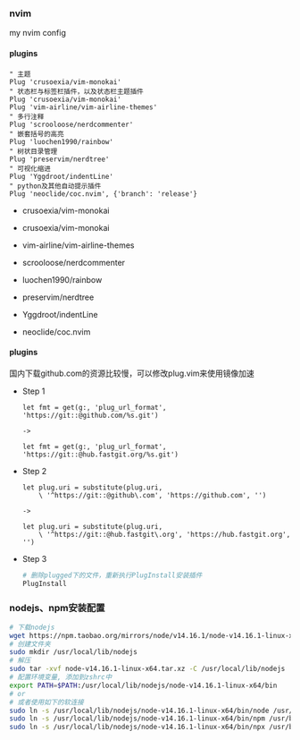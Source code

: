 ### **nvim**
my nvim config

#### plugins

```text
" 主题
Plug 'crusoexia/vim-monokai'
" 状态栏与标签栏插件，以及状态栏主题插件
Plug 'crusoexia/vim-monokai'
Plug 'vim-airline/vim-airline-themes'
" 多行注释
Plug 'scrooloose/nerdcommenter'
" 嵌套括号的高亮
Plug 'luochen1990/rainbow'
" 树状目录管理
Plug 'preservim/nerdtree'
" 可视化缩进
Plug 'Yggdroot/indentLine'
" python及其他自动提示插件
Plug 'neoclide/coc.nvim', {'branch': 'release'}
```

- crusoexia/vim-monokai

- crusoexia/vim-monokai

- vim-airline/vim-airline-themes

- scrooloose/nerdcommenter

- luochen1990/rainbow

- preservim/nerdtree

- Yggdroot/indentLine

- neoclide/coc.nvim


#### plugins

国内下载github.com的资源比较慢，可以修改plug.vim来使用镜像加速

- Step 1

  ```text
  let fmt = get(g:, 'plug_url_format', 'https://git::@github.com/%s.git')
  
  ->
  
  let fmt = get(g:, 'plug_url_format', 'https://git::@hub.fastgit.org/%s.git')
  ```

- Step 2

  ```text
  let plug.uri = substitute(plug.uri,
      \ '^https://git::@github\.com', 'https://github.com', '')
      
  ->
  
  let plug.uri = substitute(plug.uri,
      \ '^https://git::@hub.fastgit\.org', 'https://hub.fastgit.org', '')
  ```

- Step 3

  ```bash
  # 删除plugged下的文件，重新执行PlugInstall安装插件
  PlugInstall
  ```

  

### nodejs、npm安装配置

```bash
# 下载nodejs
wget https://npm.taobao.org/mirrors/node/v14.16.1/node-v14.16.1-linux-x64.tar.xz
# 创建文件夹
sudo mkdir /usr/local/lib/nodejs
# 解压
sudo tar -xvf node-v14.16.1-linux-x64.tar.xz -C /usr/local/lib/nodejs
# 配置环境变量, 添加到zshrc中
export PATH=$PATH:/usr/local/lib/nodejs/node-v14.16.1-linux-x64/bin
# or
# 或者使用如下的软连接
sudo ln -s /usr/local/lib/nodejs/node-v14.16.1-linux-x64/bin/node /usr/bin/node
sudo ln -s /usr/local/lib/nodejs/node-v14.16.1-linux-x64/bin/npm /usr/bin/npm
sudo ln -s /usr/local/lib/nodejs/node-v14.16.1-linux-x64/bin/npx /usr/bin/npx 

```

